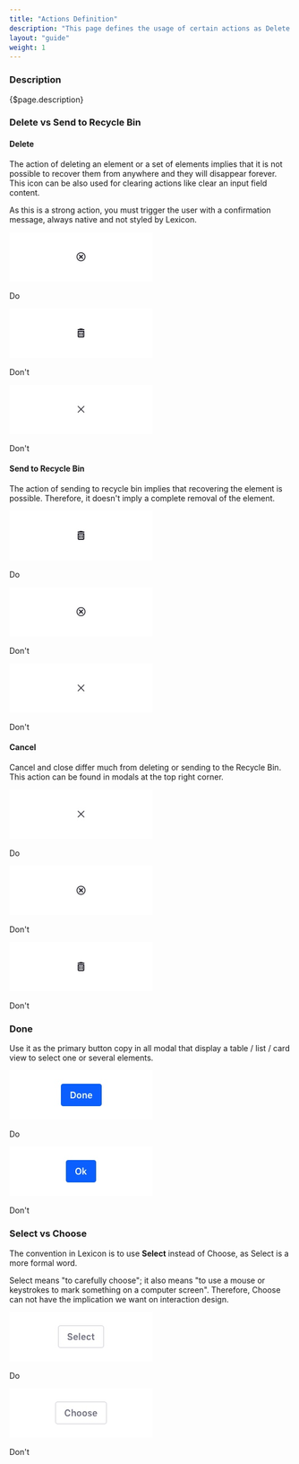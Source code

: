 ```yaml
---
title: "Actions Definition"
description: "This page defines the usage of certain actions as Delete vs Send to Recycle Bin, Select vs Choose ..."
layout: "guide"
weight: 1
---
```


### Description

{$page.description}

### Delete vs Send to Recycle Bin

#### Delete

The action of deleting an element or a set of elements implies that it is not possible to recover them from anywhere and they will disappear forever. This icon can be also used for clearing actions like clear an input field content.

As this is a strong action, you must trigger the user with a confirmation message, always native and not styled by Lexicon.

<div class="row">
	<div class="dodont col-lg">
        <img class="do" src="../../../images/Delete.jpg" alt="delete icon">
		<p class="do">Do</p>
	</div>
	<div class="dodont col-lg">
		<img class="dont" src="../../../images/Trash.jpg" alt="trash icon">
		<p class="dont">Don't</p>
	</div>
		<div class="dodont col-lg">
		<img class="dont" src="../../../images/Cancel.jpg" alt="cancel icon">
		<p class="dont">Don't</p>
	</div>
</div>


#### Send to Recycle Bin

The action of sending to recycle bin implies that recovering the element is possible. Therefore, it doesn't imply a complete removal of the element.

<div class="row">
	<div class="dodont col-lg">
        <img class="do" src="../../../images/Trash.jpg" alt="trash icon">
		<p class="do">Do</p>
	</div>
	<div class="dodont col-lg">
		<img class="dont" src="../../../images/Delete.jpg" alt="delete icon">
		<p class="dont">Don't</p>
	</div>
		<div class="dodont col-lg">
		<img class="dont" src="../../../images/Cancel.jpg" alt="cancel icon">
		<p class="dont">Don't</p>
	</div>
</div>

#### Cancel

Cancel and close differ much from deleting or sending to the Recycle Bin. This action can be found in modals at the top right corner. 

<div class="row">
	<div class="dodont col-lg">
        <img class="do" src="../../../images/Cancel.jpg" alt="cancel icon">
		<p class="do">Do</p>
	</div>
	<div class="dodont col-lg">
		<img class="dont" src="../../../images/Delete.jpg" alt="delete icon">
		<p class="dont">Don't</p>
	</div>
		<div class="dodont col-lg">
		<img class="dont" src="../../../images/Trash.jpg" alt="trash icon">
		<p class="dont">Don't</p>
	</div>
</div>


### Done

Use it as the primary button copy in all modal that display a table / list  / card view to select one or several elements.

<div class="row">
	<div class="dodont col-lg">
		<img class="do" src="../../../images/FormButtonPrimaryTextDo.jpg" alt="Primary button with text Done">
		<p class="do">Do</p>
	</div>
	<div class="dodont col-lg">
		<img class="dont" src="../../../images/FormButtonPrimaryTextDont.jpg" alt="Primary button with text Ok">
		<p class="dont">Don't</p>
	</div>
</div>

### Select vs Choose

The convention in Lexicon is to use **Select** instead of Choose, as Select is a more formal word.

Select means "to carefully choose"; it also means "to use a mouse or keystrokes to mark something on a computer screen". Therefore, Choose can not have the implication we want on interaction design.

<div class="row">
	<div class="dodont col-lg">
		<img class="do" src="../../../images/ActionsSelectDo.jpg" alt="Secondary button with text Select">
		<p class="do">Do</p>
	</div>
	<div class="dodont col-lg">
		<img class="dont" src="../../../images/ActionsSelectDont.jpg" alt="Secondary button with text Choose">
		<p class="dont">Don't</p>
	</div>
</div>